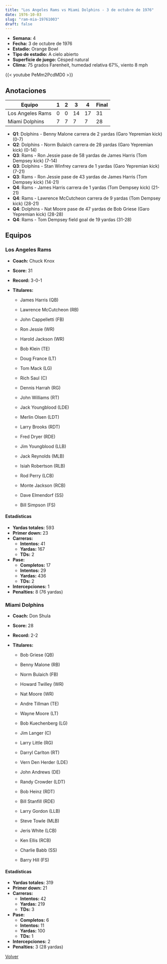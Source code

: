 ```yaml
---
title: "Los Angeles Rams vs Miami Dolphins - 3 de octubre de 1976"
date: 1976-10-03
slug: "ram-mia-19761003"
draft: false
---
```


- **Semana:** 4
- **Fecha:** 3 de octubre de 1976
- **Estadio:** Orange Bowl
- **Tipo de estadio:** A cielo abierto
- **Superficie de juego:** Césped natural
- **Clima:** 75 grados Farenheit, humedad relativa 67%, viento 8 mph


{{< youtube PeMm2PcdMD0 >}}


## Anotaciones
| Equipo | 1 | 2 | 3 | 4 | Final |
|--------|---|---|---|---|-------|
| Los Angeles Rams  | 0 | 0 | 14 | 17  | 31 |
| Miami Dolphins  | 7 | 7 | 7 | 7  | 28 |
- **Q1**: Dolphins - Benny Malone carrera de 2 yardas (Garo Yepremian kick) (0-7)
- **Q2**: Dolphins - Norm Bulaich carrera de 28 yardas (Garo Yepremian kick) (0-14)
- **Q3**: Rams - Ron Jessie pase de 58 yardas de James Harris (Tom Dempsey kick) (7-14)
- **Q3**: Dolphins - Stan Winfrey carrera de 1 yardas (Garo Yepremian kick) (7-21)
- **Q3**: Rams - Ron Jessie pase de 43 yardas de James Harris (Tom Dempsey kick) (14-21)
- **Q4**: Rams - James Harris carrera de 1 yardas (Tom Dempsey kick) (21-21)
- **Q4**: Rams - Lawrence McCutcheon carrera de 9 yardas (Tom Dempsey kick) (28-21)
- **Q4**: Dolphins - Nat Moore pase de 47 yardas de Bob Griese (Garo Yepremian kick) (28-28)
- **Q4**: Rams - Tom Dempsey field goal de 19 yardas (31-28)


## Equipos


### Los Angeles Rams
* **Coach:** Chuck Knox
* **Score:** 31
* **Record:** 3-0-1
* **Titulares:** 

  * James Harris (QB) 

  * Lawrence McCutcheon (RB) 

  * John Cappelletti (FB) 

  * Ron Jessie (WR) 

  * Harold Jackson (WR) 

  * Bob Klein (TE) 

  * Doug France (LT) 

  * Tom Mack (LG) 

  * Rich Saul (C) 

  * Dennis Harrah (RG) 

  * John Williams (RT) 

  * Jack Youngblood (LDE) 

  * Merlin Olsen (LDT) 

  * Larry Brooks (RDT) 

  * Fred Dryer (RDE) 

  * Jim Youngblood (LLB) 

  * Jack Reynolds (MLB) 

  * Isiah Robertson (RLB) 

  * Rod Perry (LCB) 

  * Monte Jackson (RCB) 

  * Dave Elmendorf (SS) 

  * Bill Simpson (FS) 

#### Estadísticas
* **Yardas totales:** 593
* **Primer down:** 23
* **Carreras:**
  * **Intentos:** 41
  * **Yardas:** 167
  * **TDs:** 2
* **Pase:**
  * **Completos:** 17
  * **Intentos:** 29
  * **Yardas:** 436
  * **TDs:** 2
* **Intercepciones:** 1
* **Penalties:** 8 (76 yardas)

### Miami Dolphins
* **Coach:** Don Shula
* **Score:** 28
* **Record:** 2-2
* **Titulares:** 

  * Bob Griese (QB) 

  * Benny Malone (RB) 

  * Norm Bulaich (FB) 

  * Howard Twilley (WR) 

  * Nat Moore (WR) 

  * Andre Tillman (TE) 

  * Wayne Moore (LT) 

  * Bob Kuechenberg (LG) 

  * Jim Langer (C) 

  * Larry Little (RG) 

  * Darryl Carlton (RT) 

  * Vern Den Herder (LDE) 

  * John Andrews (DE) 

  * Randy Crowder (LDT) 

  * Bob Heinz (RDT) 

  * Bill Stanfill (RDE) 

  * Larry Gordon (LLB) 

  * Steve Towle (MLB) 

  * Jeris White (LCB) 

  * Ken Ellis (RCB) 

  * Charlie Babb (SS) 

  * Barry Hill (FS) 

#### Estadísticas
* **Yardas totales:** 319
* **Primer down:** 21
* **Carreras:**
  * **Intentos:** 42
  * **Yardas:** 219
  * **TDs:** 3
* **Pase:**
  * **Completos:** 6
  * **Intentos:** 11
  * **Yardas:** 100
  * **TDs:** 1
* **Intercepciones:** 2
* **Penalties:** 3 (28 yardas)


[Volver](/historia/1976)
